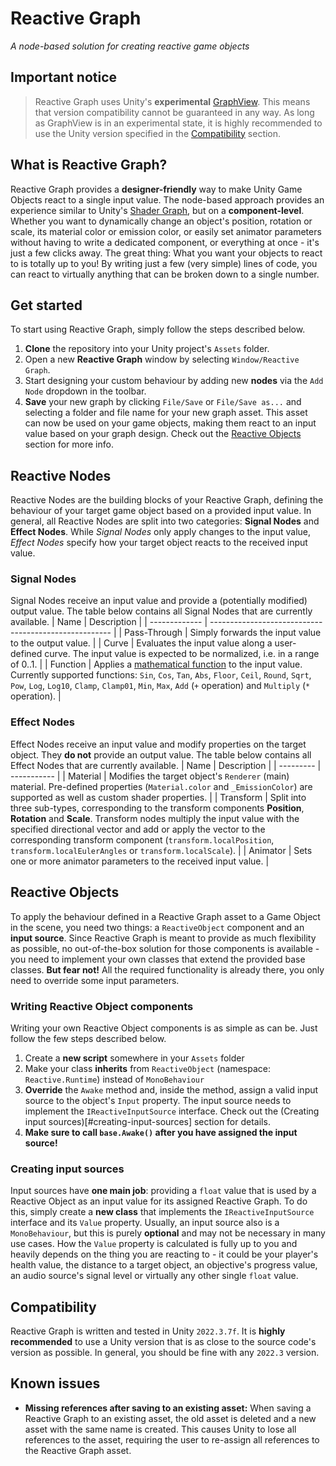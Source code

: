 # Reactive Graph
_A node-based solution for creating reactive game objects_

## Important notice
> Reactive Graph uses Unity's **experimental** [GraphView](https://docs.unity3d.com/ScriptReference/Experimental.GraphView.GraphView.html). This means that version compatibility cannot be guaranteed in any way. As long as GraphView is in an experimental state, it is highly recommended to use the Unity version specified in the [Compatibility](#compatibility) section.

## What is Reactive Graph?
Reactive Graph provides a **designer-friendly** way to make Unity Game Objects react to a single input value. The node-based approach provides an experience similar to Unity's [Shader Graph](https://docs.unity3d.com/Manual/shader-graph.html), but on a **component-level**. Whether you want to dynamically change an object's position, rotation or scale, its material color or emission color, or easily set animator parameters without having to write a dedicated component, or everything at once - it's just a few clicks away. The great thing: What you want your objects to react to is totally up to you! By writing just a few (very simple) lines of code, you can react to virtually anything that can be broken down to a single number.

## Get started
To start using Reactive Graph, simply follow the steps described below. 
1. **Clone** the repository into your Unity project's `Assets` folder. 
2. Open a new **Reactive Graph** window by selecting `Window/Reactive Graph`.
3. Start designing your custom behaviour by adding new **nodes** via the `Add Node` dropdown in the toolbar. 
4. **Save** your new graph by clicking `File/Save` or `File/Save as...` and selecting a folder and file name for your new graph asset. This asset can now be used on your game objects, making them react to an input value based on your graph design. Check out the [Reactive Objects](#reactive-objects) section for more info.

## Reactive Nodes
Reactive Nodes are the building blocks of your Reactive Graph, defining the behaviour of your target game object based on a provided input value. In general, all Reactive Nodes are split into two categories: **Signal Nodes** and **Effect Nodes**. While _Signal Nodes_ only apply changes to the input value, _Effect Nodes_ specify how your target object reacts to the received input value.

### Signal Nodes
Signal Nodes receive an input value and provide a (potentially modified) output value. 
The table below contains all Signal Nodes that are currently available.
| Name 			| Description 											|
| ------------- | ----------------------------------------------------- |
| Pass-Through	| Simply forwards the input value to the output value. 	|
| Curve 		| Evaluates the input value along a user-defined curve. The input value is expected to be normalized, i.e. in a range of 0..1. |
| Function 		| Applies a [mathematical function](https://docs.unity3d.com/ScriptReference/Mathf.html) to the input value. Currently supported functions: `Sin`, `Cos`, `Tan`, `Abs`, `Floor`, `Ceil`, `Round`, `Sqrt`, `Pow`, `Log`, `Log10`, `Clamp`, `Clamp01`, `Min`, `Max`, `Add` (`+` operation) and `Multiply` (`*` operation). |

### Effect Nodes
Effect Nodes receive an input value and modify properties on the target object. They **do not** provide an output value. 
The table below contains all Effect Nodes that are currently available.
| Name 		| Description |
| --------- | ----------- |
| Material 	| Modifies the target object's `Renderer` (main) material. Pre-defined properties (`Material.color` and `_EmissionColor`) are supported as well as custom shader properties. |
| Transform | Split into three sub-types, corresponding to the transform components **Position**, **Rotation** and **Scale**. Transform nodes multiply the input value with the specified directional vector and add or apply the vector to the corresponding transform component (`transform.localPosition`, `transform.localEulerAngles` or `transform.localScale`). |
| Animator 	| Sets one or more animator parameters to the received input value. |

## Reactive Objects
To apply the behaviour defined in a Reactive Graph asset to a Game Object in the scene, you need two things: a `ReactiveObject` component and an **input source**. Since Reactive Graph is meant to provide as much flexibility as possible, no out-of-the-box solution for those components is available - you need to implement your own classes that extend the provided base classes. **But fear not!** All the required functionality is already there, you only need to override some input parameters.

### Writing Reactive Object components
Writing your own Reactive Object components is as simple as can be. Just follow the few steps described below.
1. Create a **new script** somewhere in your `Assets` folder
2. Make your class **inherits** from `ReactiveObject` (namespace: `Reactive.Runtime`) instead of `MonoBehaviour`
3. **Override** the `Awake` method and, inside the method, assign a valid input source to the object's `Input` property. The input source needs to implement the `IReactiveInputSource` interface. Check out the (Creating input sources)[#creating-input-sources] section for details.
4. **Make sure to call `base.Awake()` after you have assigned the input source!**

### Creating input sources
Input sources have **one main job**: providing a `float` value that is used by a Reactive Object as an input value for its assigned Reactive Graph. To do this, simply create a **new class** that implements the `IReactiveInputSource` interface and its `Value` property. Usually, an input source also is a `MonoBehaviour`, but this is purely **optional** and may not be necessary in many use cases. 
How the `Value` property is calculated is fully up to you and heavily depends on the thing you are reacting to - it could be your player's health value, the distance to a target object, an objective's progress value, an audio source's signal level or virtually any other single `float` value.

## Compatibility
Reactive Graph is written and tested in Unity `2022.3.7f`. It is **highly recommended** to use a Unity version that is as close to the source code's version as possible. In general, you should be fine with any `2022.3` version.

## Known issues
* **Missing references after saving to an existing asset:** When saving a Reactive Graph to an existing asset, the old asset is deleted and a new asset with the same name is created. This causes Unity to lose all references to the asset, requiring the user to re-assign all references to the Reactive Graph asset.
